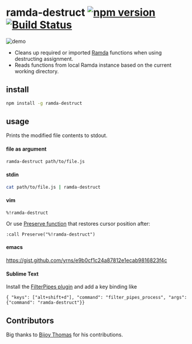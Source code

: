 # ramda-destruct [![npm version](https://badge.fury.io/js/ramda-destruct.svg)](https://www.npmjs.com/package/ramda-destruct) [![Build Status](https://travis-ci.org/raine/ramda-destruct.svg?branch=master)](https://travis-ci.org/raine/ramda-destruct)

![demo](https://raw.githubusercontent.com/raine/ramda-destruct/media/demo.gif)

- Cleans up required or imported [Ramda](http://ramdajs.com) functions when
  using destructing assignment.
- Reads functions from local Ramda instance based on the current working
  directory.

## install

```sh
npm install -g ramda-destruct
```

## usage

Prints the modified file contents to stdout.

#### file as argument

```sh
ramda-destruct path/to/file.js
```

#### stdin

```sh
cat path/to/file.js | ramda-destruct
```

#### vim

```
%!ramda-destruct
```

Or use [Preserve function](https://technotales.wordpress.com/2010/03/31/preserve-a-vim-function-that-keeps-your-state/)
that restores cursor position after:

```
:call Preserve("%!ramda-destruct")
```

#### emacs

https://gist.github.com/yrns/e9b0cf1c24a87812e1ecab9816823f4c

#### Sublime Text
Install the [FilterPipes plugin](https://packagecontrol.io/packages/FilterPipes) and add a key binding like
```
{ "keys": ["alt+shift+d"], "command": "filter_pipes_process", "args": {"command": "ramda-destruct"}}
```

## Contributors

Big thanks to [Bijoy Thomas](https://github.com/bijoythomas) for his contributions.
